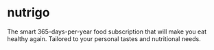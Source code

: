 # nutrigo
The smart 365-days-per-year food subscription that will make you eat healthy again. Tailored to your personal tastes and nutritional needs.
